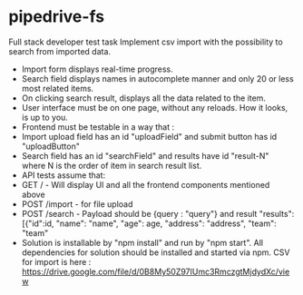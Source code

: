 # pipedrive-fs
Full stack developer test task
Implement csv import with the possibility to search from imported data.
- Import form displays real-time progress.
- Search field displays names in autocomplete manner and only 20 or less most related items.
- On clicking search result, displays all the data related to the item.
- User interface must be on one page, without any reloads. How it looks, is up to you.
- Frontend must be testable in a way that :
- Import upload field has an id "uploadField" and submit button has id "uploadButton"
- Search field has an id "searchField" and results have id "result-N" where N is the order of
item in search result list.
- API tests assume that:
- GET / - Will display UI and all the frontend components mentioned above
- POST /import - for file upload
- POST /search - Payload should be {query : "query"} and result "results":[{"id":id, "name":
"name", "age": age, "address": "address", "team": "team"
- Solution is installable by "npm install" and run by "npm start". All dependencies for solution
should be installed and started via npm.
CSV for import is here : https://drive.google.com/file/d/0B8My50Z97IUmc3RmczgtMjdydXc/view
